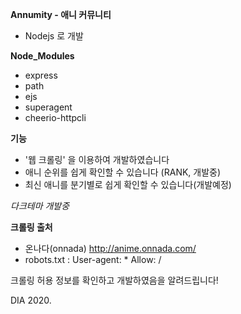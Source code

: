 **Annumity - 애니 커뮤니티**
 - Nodejs 로 개발

**Node_Modules**
 - express
 - path
 - ejs
 - superagent
 - cheerio-httpcli

**기능**
 - '웹 크롤링' 을 이용하여 개발하였습니다
 - 애니 순위를 쉽게 확인할 수 있습니다 (RANK, 개발중)
 - 최신 애니를 분기별로 쉽게 확인할 수 있습니다(개발예정)

*다크테마 개발중*

**크롤링 출처**
 - 온나다(onnada) http://anime.onnada.com/
 - robots.txt : User-agent: *  Allow: /

크롤링 허용 정보를 확인하고 개발하였음을 알려드립니다!


DIA 2020.
